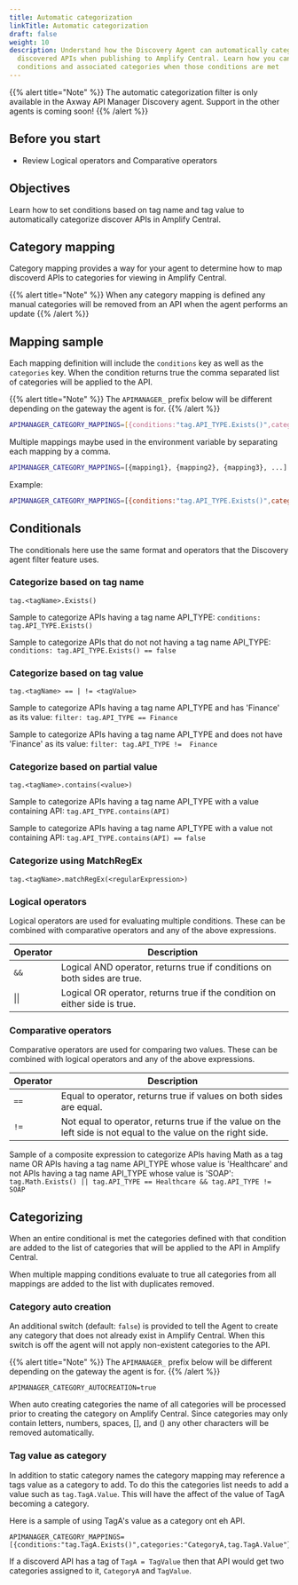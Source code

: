 ```yaml
---
title: Automatic categorization
linkTitle: Automatic categorization
draft: false
weight: 10
description: Understand how the Discovery Agent can automatically categorize 
  discovered APIs when publishing to Amplify Central. Learn how you can add
  conditions and associated categories when those conditions are met
---
```


{{% alert title="Note" %}}
The automatic categorization filter is only available in the Axway API Manager Discovery agent. Support in the other agents is coming soon!
{{% /alert %}}

## Before you start

* Review Logical operators and Comparative operators

## Objectives

Learn how to set conditions based on tag name and tag value to automatically categorize discover APIs in Amplify Central.

## Category mapping

Category mapping provides a way for your agent to determine how to map discoverd APIs to categories for viewing in Amplify Central.

{{% alert title="Note" %}}
When any category mapping is defined any manual categories will be removed from an API when the agent performs an update
{{% /alert %}}

## Mapping sample

Each mapping definition will include the `conditions` key as well as the `categories` key.  When the condition returns true the comma separated list of categories will be applied to the API.

{{% alert title="Note" %}}
The `APIMANAGER_` prefix below will be different depending on the gateway the agent is for.
{{% /alert %}}

```bash
APIMANAGER_CATEGORY_MAPPINGS=[{conditions:"tag.API_TYPE.Exists()",categories:"CategoryA,CategoryB"}]
```

Multiple mappings maybe used in the environment variable by separating each mapping by a comma.

```bash
APIMANAGER_CATEGORY_MAPPINGS=[{mapping1}, {mapping2}, {mapping3}, ...]
```

Example:

```bash
APIMANAGER_CATEGORY_MAPPINGS=[{conditions:"tag.API_TYPE.Exists()",categories:"CategoryA, CategoryB"}, {conditions:"tag.API_TYPE.Contains(\"API\")",categories:"API Category"}]
```

## Conditionals

The conditionals here use the same format and operators that the Discovery agent filter feature uses.

### Categorize based on tag name

```
tag.<tagName>.Exists()
```

Sample to categorize APIs having a tag name API_TYPE: ```conditions: tag.API_TYPE.Exists()```

Sample to categorize APIs that do not not having a tag name API_TYPE: ```conditions: tag.API_TYPE.Exists() == false```

### Categorize based on tag value

```
tag.<tagName> == | != <tagValue>
```

Sample to categorize APIs having a tag name API_TYPE and has 'Finance' as its value: ```filter: tag.API_TYPE == Finance```

Sample to categorize APIs having a tag name API_TYPE and does not have 'Finance' as its value: ```filter: tag.API_TYPE !=  Finance```

### Categorize based on partial value

```
tag.<tagName>.contains(<value>)
```

Sample to categorize APIs having a tag name API_TYPE with a value containing API: ```tag.API_TYPE.contains(API)```

Sample to categorize APIs having a tag name API_TYPE with a value not containing API: ```tag.API_TYPE.contains(API) == false```

### Categorize using MatchRegEx

```
tag.<tagName>.matchRegEx(<regularExpression>)
```

### Logical operators

Logical operators are used for evaluating multiple conditions. These can be combined with comparative operators and any of the above expressions.

| Operator | Description                                                                |
|----------|----------------------------------------------------------------------------|
| `&&`     | Logical AND operator, returns true if conditions on both sides are true.   |
| \|\|     | Logical OR operator, returns true if the condition on either side is true. |

### Comparative operators

Comparative operators are used for comparing two values. These can be combined with logical operators and any of the above expressions.

| Operator | Description                                                                                                    |
|----------|----------------------------------------------------------------------------------------------------------------|
| `==`     | Equal to operator, returns true if values on both sides are equal.                                             |
| `!=`     | Not equal to operator, returns true if the value on the left side is not equal to the value on the right side. |

Sample of a composite expression to categorize APIs having Math as a tag name OR APIs having a tag name API_TYPE whose value is 'Healthcare' and not APIs having a tag name API_TYPE whose value is 'SOAP': ```tag.Math.Exists() || tag.API_TYPE == Healthcare && tag.API_TYPE != SOAP```

## Categorizing

When an entire conditional is met the categories defined with that condition are added to the list of categories that will be applied to the API in Amplify Central.

When multiple mapping conditions evaluate to true all categories from all mappings are added to the list with duplicates removed.

### Category auto creation

An additional switch (default: `false`) is provided to tell the Agent to create any category that does not already exist in Amplify Central. When this switch is off the agent will not apply non-existent categories to the API.

{{% alert title="Note" %}}
The `APIMANAGER_` prefix below will be different depending on the gateway the agent is for.
{{% /alert %}}

```
APIMANAGER_CATEGORY_AUTOCREATION=true
```

When auto creating categories the name of all categories will be processed prior to creating the category on Amplify Central.  Since categories may only contain letters, numbers, spaces, [], and () any other characters will be removed automatically.

### Tag value as category

In addition to static category names the category mapping may reference a tags value as a category to add.  To do this the categories list needs to add a value such as `tag.TagA.Value`.  This will have the affect of the value of TagA becoming a category.

Here is a sample of using TagA's value as a category ont eh API.

```
APIMANAGER_CATEGORY_MAPPINGS=[{conditions:"tag.TagA.Exists()",categories:"CategoryA,tag.TagA.Value"}]
```

If a discoverd API has a tag of `TagA = TagValue` then that API would get two categories assigned to it, `CategoryA` and `TagValue`.